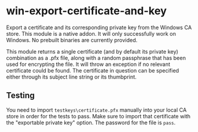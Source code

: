 # win-export-certificate-and-key

Export a certificate and its corresponding private key from the Windows CA store.
This module is a native addon. It will only successfully work on Windows.
No prebuilt binaries are currently provided.

This module returns a single certificate (and by default its private key)
combination as a .pfx file, along with a random passphrase that has been
used for encrypting the file.
It will throw an exception if no relevant certificate could be found.
The certificate in question can be specified either through its subject line
string or its thumbprint.

## Testing

You need to import `testkeys\certificate.pfx` manually into your local 
CA store in order for the tests to pass. Make sure to import that certificate
with the "exportable private key" option. The password for the file is `pass`.
